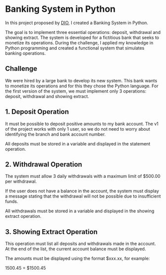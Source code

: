 # Banking System in Python

In this project proposed by [DIO](dio.me), I created a Banking System in Python.

The goal is to implement three essential operations: deposit, withdrawal and showing extract. The system is developed for a fictitious bank that seeks to monetize its operations. During the challenge, I applied my knowledge in Python programming and created a functional system that simulates banking operations.

## Challenge

We were hired by a large bank to develop its new system. This bank wants to monetize its operations and for this they chose the Python language. For the first version of the system, we must implement only 3 operations: deposit, withdrawal and showing extract.

## 1. Deposit Operation

It must be possible to deposit positive amounts to my bank account. The v1 of the project works with only 1 user, so we do not need to worry about identifying the branch and bank account number.

All deposits must be stored in a variable and displayed in the statement operation.

## 2. Withdrawal Operation

The system must allow 3 daily withdrawals with a maximum limit of $500.00 per withdrawal.

If the user does not have a balance in the account, the system must display a message stating that the withdrawal will not be possible due to insufficient funds.

All withdrawals must be stored in a variable and displayed in the showing extract operation.

## 3. Showing Extract Operation

This operation must list all deposits and withdrawals made in the account. At the end of the list, the current account balance must be displayed.

The amounts must be displayed using the format $xxx.xx, for example:

1500.45 = $1500.45